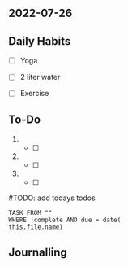 ## 2022-07-26

## Daily Habits
- [ ] Yoga
- [ ] 2 liter water
- [ ] Exercise


## To-Do
1. - [ ] 
2.  - [ ]
3.  - [ ] 

#TODO: add todays todos


```dataview
TASK FROM ""
WHERE !complete AND due = date(
this.file.name)
```

## Journalling
